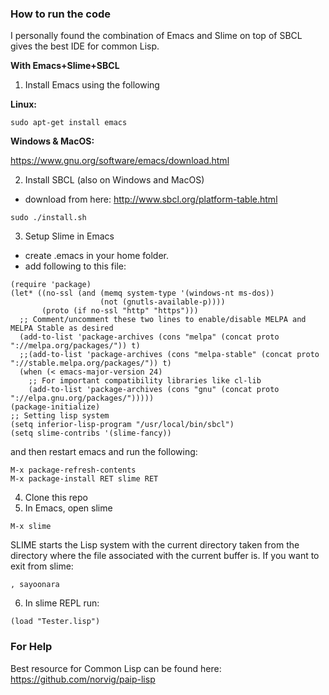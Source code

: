 
### How to run the code

I personally found the combination of Emacs and Slime on top of SBCL gives the best IDE for common Lisp.  

**With Emacs+Slime+SBCL**
1. Install Emacs using the following

**Linux:**
```
sudo apt-get install emacs
```

**Windows & MacOS:**

https://www.gnu.org/software/emacs/download.html

2. Install SBCL (also on Windows and MacOS)

- download from here: http://www.sbcl.org/platform-table.html
```
sudo ./install.sh
```
3. Setup Slime in Emacs

- create .emacs  in your home folder.
- add following to this file:
```
(require 'package)
(let* ((no-ssl (and (memq system-type '(windows-nt ms-dos))
                    (not (gnutls-available-p))))
       (proto (if no-ssl "http" "https")))
  ;; Comment/uncomment these two lines to enable/disable MELPA and MELPA Stable as desired
  (add-to-list 'package-archives (cons "melpa" (concat proto "://melpa.org/packages/")) t)
  ;;(add-to-list 'package-archives (cons "melpa-stable" (concat proto "://stable.melpa.org/packages/")) t)
  (when (< emacs-major-version 24)
    ;; For important compatibility libraries like cl-lib
    (add-to-list 'package-archives (cons "gnu" (concat proto "://elpa.gnu.org/packages/")))))
(package-initialize)
;; Setting lisp system
(setq inferior-lisp-program "/usr/local/bin/sbcl")
(setq slime-contribs '(slime-fancy))
```
and then restart emacs and run the following:
```
M-x package-refresh-contents
M-x package-install RET slime RET
```

4. Clone this repo
5. In Emacs, open slime 
```
M-x slime
```
SLIME starts the Lisp system with the current directory taken from the directory where the file associated with the current buffer is. If you want to exit from slime:
```
, sayoonara
```
6. In slime REPL run:
```
(load "Tester.lisp")
```

### For Help
Best resource for Common Lisp can be found here: https://github.com/norvig/paip-lisp

